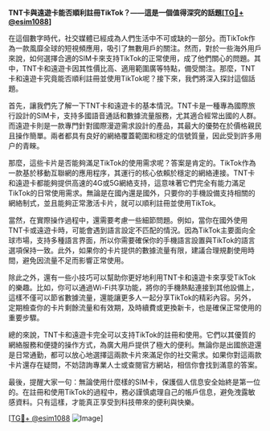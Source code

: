 **TNT卡與遠遊卡能否順利註冊TikTok？——這是一個值得深究的話題[[TG💪+ @esim1088](https://t.me/s/esim1088)]**

在這個數字時代，社交媒體已經成為人們生活中不可或缺的一部分。而TikTok作為一款風靡全球的短視頻應用，吸引了無數用戶的關注。然而，對於一些海外用戶來說，如何選擇合適的SIM卡來支持TikTok的正常使用，成了他們關心的問題。其中，TNT卡和遠遊卡因其性價比高、適用範圍廣等特點，備受關注。那麼，TNT卡和遠遊卡究竟能否順利註冊並使用TikTok呢？接下來，我們將深入探討這個話題。

首先，讓我們先了解一下TNT卡和遠遊卡的基本情況。TNT卡是一種專為國際旅行設計的SIM卡，支持多國語音通話和數據流量服務，尤其適合經常出國的人群。而遠遊卡則是一款專門針對國際漫遊需求設計的產品，其最大的優勢在於價格親民且操作簡單。兩者都具有良好的網絡覆蓋範圍和穩定的信號質量，因此受到許多用户的青睞。

那麼，這些卡片是否能夠滿足TikTok的使用需求呢？答案是肯定的。TikTok作為一款基於移動互聯網的應用程序，其運行的核心依賴於穩定的網絡連接。TNT卡和遠遊卡都能夠提供高速的4G或5G網絡支持，這意味著它們完全有能力滿足TikTok的日常使用需求。無論是在國內還是國外，只要你的手機設備支持相關的網絡制式，並且能夠正常激活卡片，就可以順利註冊並使用TikTok。

當然，在實際操作過程中，還需要考慮一些細節問題。例如，當你在國外使用TNT卡或遠遊卡時，可能會遇到語言設定不匹配的情況。因為TikTok主要面向全球市場，支持多種語言界面，所以你需要確保你的手機語言設置與TikTok的語言選項保持一致。此外，如果你的卡片提供的數據流量有限，建議合理規劃使用時間，避免因流量不足而影響正常使用。

除此之外，還有一些小技巧可以幫助你更好地利用TNT卡和遠遊卡來享受TikTok的樂趣。比如，你可以通過Wi-Fi共享功能，將你的手機熱點連接到其他設備上，這樣不僅可以節省數據流量，還能讓更多人一起分享TikTok的精彩內容。另外，定期檢查你的卡片剩餘流量和有效期，及時續費或更換新卡，也是確保正常使用的重要步驟。

總的來說，TNT卡和遠遊卡完全可以支持TikTok的註冊和使用。它們以其優質的網絡服務和便捷的操作方式，為廣大用戶提供了極大的便利。無論你是出國旅遊還是日常通勤，都可以放心地選擇這兩款卡片來滿足你的社交需求。如果你對這兩款卡片還存在疑問，不妨諮詢專業人士或查閱官方網站，相信你會找到滿意的答案。

最後，提醒大家一句：無論使用什麼樣的SIM卡，保護個人信息安全始終是第一位的。在註冊和使用TikTok的過程中，務必謹慎處理自己的帳戶信息，避免洩露敏感資料。只有這樣，才能真正享受到科技帶來的便利與快樂。

[[TG💪+ @esim1088](https://t.me/s/esim1088) ![Image](https://i.postimg.cc/4NQfJmqS/Snipaste-2025-05-13-00-14-12.png)]